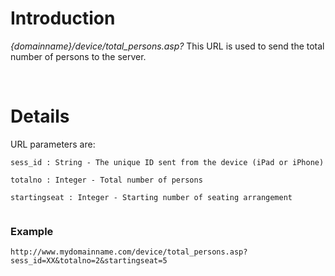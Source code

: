 # Introduction #

_{domainname}/device/total\_persons.asp?_
This URL is used to send the total number of persons to the server.

<br>

<h1>Details</h1>

URL parameters are:<br>
<pre><code>sess_id : String - The unique ID sent from the device (iPad or iPhone)<br>
totalno : Integer - Total number of persons<br>
startingseat : Integer - Starting number of seating arrangement<br>
</code></pre>

<h3>Example</h3>
<pre><code>http://www.mydomainname.com/device/total_persons.asp?sess_id=XX&amp;totalno=2&amp;startingseat=5<br>
</code></pre>